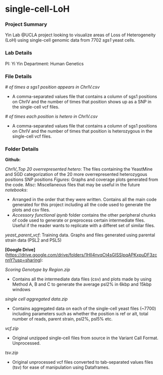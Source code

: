 # single-cell-LoH

### Project Summary
Yin Lab @UCLA project looking to visualize areas of Loss of Heterogeneity (LoH) using single-cell genomic data from 7702 *sgs1* yeast cells. 

### Lab Details
PI: Yi Yin 
Department: Human Genetics

### File Details

*\# of times a sgs1 position appears in ChrIV.csv*
- A comma-separated values file that contains a column of sgs1 positions on ChrIV and the number of times that position shows up as a SNP in the single-cell vcf files.

*\# of times each position is hetero in ChrIV.csv*
- A comma-separated values file that contains a column of sgs1 positions on ChrIV and the number of times that position is heterozygous in the single-cell vcf files.

### Folder Details

**Github:**

*ChrIV_Top 20 overrepresented hetero*: The files containing the YeastMine and SGD categorization of the 20 more overrepresented heterozygous positions SNP positions
*Figures*: Graphs and coverage plots generated from the code. 
*Misc*: Miscellaneous files that may be useful in the future
*notebooks*: 
- Arranged in the order that they were written. Contains all the main code generated for this project including all the code used to generate the plots and csv files.
- *Accessory functional ipynb* folder contains the other peripheral chunks of code used to generate or preprocess certain intermediate files. Useful if the reader wants to replicate with a differet set of similar files. 

*yeast_parent_vcf*: Training data. Graphs and files generated using parental strain data (PSL2 and PSL5)

**[Google Drive]**(https://drive.google.com/drive/folders/1HIl4nvqCt4sGISSIpqAPKxpuDF3zcnnY?usp=sharing):

*Scoring Genotype by Region.zip*
- Contains all the intermediate data files (csv) and plots made by using Method A, B and C to generate the average psl2% in 6kbp and 15kbp windows  

*single cell aggregated data.zip*
- Contains aggregated data on each of the single-cell yeast files (~7700) including parameters such as whether the position is ref or alt, total number of reads, parent strain, psl2%, psl5% etc. 

*vcf.zip*
- Original unzipped single-cell files from source in the Variant Call Format. Unprocessed.

*tsv.zip*
- Original unprocessed vcf files converted to tab-separated values files (tsv) for ease of manipulation using Dataframes.


